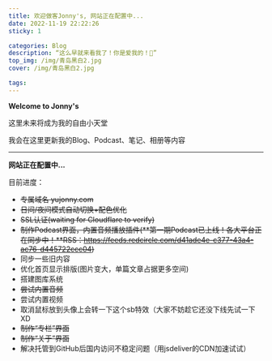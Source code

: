 ```yaml
---
title: 欢迎做客Jonny's, 网站正在配置中...
date: 2022-11-19 22:22:26
sticky: 1

categories: Blog
description: “这么早就来看我了！你是爱我的！🤗”
top_img: /img/青岛黑白2.jpg
cover: /img/青岛黑白2.jpg

tags:
---
```






**Welcome to Jonny's**

这里未来将成为我的自由小天堂

我会在这里更新我的Blog、Podcast、笔记、相册等内容



***

**网站正在配置中...**

目前进度：

- ~~专属域名 yujonny.com~~
- ~~日间/夜间模式自动切换+配色优化~~
- ~~SSL认证(waiting for Cloudflare to verify)~~
- ~~制作Podcast界面，内置音频播放插件(**第一期Podcast已上线！各大平台正在同步中！**RSS：https://feeds.redcircle.com/d41ade4e-c377-43a4-ac76-d445722ccc04)~~
- 同步一些旧内容
- 优化首页显示排版(图片变大，单篇文章占据更多空间)
- 搭建图库系统
- ~~尝试内置音频~~
- 尝试内置视频
- 取消鼠标放到头像上会转一下这个sb特效（大家不妨趁它还没下线先试一下XD
- ~~制作“专栏”界面~~
- ~~制作“关于”界面~~
- 解决托管到GitHub后国内访问不稳定问题（用jsdeliver的CDN加速试试）
